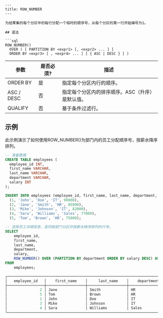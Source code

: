 ```
---
title: ROW_NUMBER
---

为结果集的每个分区中的每行分配一个临时的顺序号，从每个分区的第一行开始编号为1。

## 语法

```sql
ROW_NUMBER() 
  OVER ( [ PARTITION BY <expr1> [, <expr2> ... ] ]
  ORDER BY <expr3> [ , <expr4> ... ] [ { ASC | DESC } ] )
```

| 参数          | 是否必须? | 描述                                                                                      |
|--------------|-----------|------------------------------------------------------------------------------------------|
| ORDER BY     | 是        | 指定每个分区内行的顺序。                                                                   |
| ASC / DESC   | 否        | 指定每个分区内的排序顺序。ASC（升序）是默认值。                                             |
| QUALIFY      | 否        | 基于条件过滤行。                                                                            |

## 示例

此示例演示了如何使用ROW_NUMBER()为部门内的员工分配顺序号，按薪水降序排列。

```sql
-- 准备数据
CREATE TABLE employees (
  employee_id INT,
  first_name VARCHAR,
  last_name VARCHAR,
  department VARCHAR,
  salary INT
);

INSERT INTO employees (employee_id, first_name, last_name, department, salary) VALUES
  (1, 'John', 'Doe', 'IT', 90000),
  (2, 'Jane', 'Smith', 'HR', 85000),
  (3, 'Mike', 'Johnson', 'IT', 82000),
  (4, 'Sara', 'Williams', 'Sales', 77000),
  (5, 'Tom', 'Brown', 'HR', 75000);

-- 选择员工详细信息，连同按部门分区并按薪水降序排列的行号。
SELECT
    employee_id,
    first_name,
    last_name,
    department,
    salary,
    ROW_NUMBER() OVER (PARTITION BY department ORDER BY salary DESC) AS row_num
FROM
    employees;

┌──────────────────────────────────────────────────────────────────────────────────────────────────────┐
│   employee_id   │    first_name    │     last_name    │    department    │      salary     │ row_num │
├─────────────────┼──────────────────┼──────────────────┼──────────────────┼─────────────────┼─────────┤
│               2 │ Jane             │ Smith            │ HR               │           85000 │       1 │
│               5 │ Tom              │ Brown            │ HR               │           75000 │       2 │
│               1 │ John             │ Doe              │ IT               │           90000 │       1 │
│               3 │ Mike             │ Johnson          │ IT               │           82000 │       2 │
│               4 │ Sara             │ Williams         │ Sales            │           77000 │       1 │
└──────────────────────────────────────────────────────────────────────────────────────────────────────┘
```